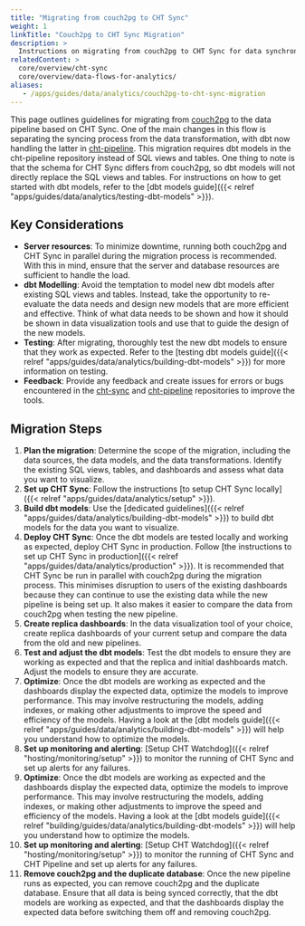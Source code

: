 ```yaml
---
title: "Migrating from couch2pg to CHT Sync"
weight: 1
linkTitle: "Couch2pg to CHT Sync Migration"
description: >
  Instructions on migrating from couch2pg to CHT Sync for data synchronization and analytics.
relatedContent: >
  core/overview/cht-sync
  core/overview/data-flows-for-analytics/
aliases:
   - /apps/guides/data/analytics/couch2pg-to-cht-sync-migration
---
```


This page outlines guidelines for migrating from [couch2pg](https://github.com/medic/cht-couch2pg) to the data pipeline based on CHT Sync. One of the main changes in this flow is separating the syncing process from the data transformation, with dbt now handling the latter in [cht-pipeline](https://github.com/medic/cht-pipeline/). This migration requires dbt models in the cht-pipeline repository instead of SQL views and tables. One thing to note is that the schema for CHT Sync differs from couch2pg, so dbt models will not directly replace the SQL views and tables. For instructions on how to get started with dbt models, refer to the [dbt models guide]({{< relref "apps/guides/data/analytics/testing-dbt-models" >}}).

## Key Considerations
- **Server resources**: To minimize downtime, running both couch2pg and CHT Sync in parallel during the migration process is recommended. With this in mind, ensure that the server and database resources are sufficient to handle the load.
- **dbt Modelling**: Avoid the temptation to model new dbt models after existing SQL views and tables. Instead, take the opportunity to re-evaluate the data needs and design new models that are more efficient and effective. Think of what data needs to be shown and how it should be shown in data visualization tools and use that to guide the design of the new models.
- **Testing**: After migrating, thoroughly test the new dbt models to ensure that they work as expected. Refer to the [testing dbt models guide]({{< relref "apps/guides/data/analytics/building-dbt-models" >}}) for more information on testing.
- **Feedback**: Provide any feedback and create issues for errors or bugs encountered in the [cht-sync](https://github.com/medic/cht-sync) and [cht-pipeline](https://github.com/medic/cht-pipeline/) repositories to improve the tools.

## Migration Steps
1. **Plan the migration**: Determine the scope of the migration, including the data sources, the data models, and the data transformations. Identify the existing SQL views, tables, and dashboards and assess what data you want to visualize. 
1. **Set up CHT Sync**: Follow the instructions [to setup CHT Sync locally]({{< relref "apps/guides/data/analytics/setup" >}}).
1. **Build dbt models**:  Use the [dedicated guidelines]({{< relref "apps/guides/data/analytics/building-dbt-models" >}}) to build dbt models for the data you want to visualize.
1. **Deploy CHT Sync**: Once the dbt models are tested locally and working as expected, deploy CHT Sync in production. Follow [the instructions to set up CHT Sync in production]({{< relref "apps/guides/data/analytics/production" >}}). It is recommended that CHT Sync be run in parallel with couch2pg during the migration process. This minimises disruption to users of the existing dashboards because they can continue to use the existing data while the new pipeline is being set up. It also makes it easier to compare the data from couch2pg when testing the new pipeline.
1. **Create replica dashboards**: In the data visualization tool of your choice, create replica dashboards of your current setup and compare the data from the old and new pipelines.
1. **Test and adjust the dbt models**: Test the dbt models to ensure they are working as expected and that the replica and initial dashboards match. Adjust the models to ensure they are accurate.
1. **Optimize**: Once the dbt models are working as expected and the dashboards display the expected data, optimize the models to improve performance. This may involve restructuring the models, adding indexes, or making other adjustments to improve the speed and efficiency of the models. Having a look at the [dbt models guide]({{< relref "apps/guides/data/analytics/building-dbt-models" >}}) will help you understand how to optimize the models.
1. **Set up monitoring and alerting**: [Setup CHT Watchdog]({{< relref "hosting/monitoring/setup" >}}) to monitor the running of CHT Sync and set up alerts for any failures.
1. **Optimize**: Once the dbt models are working as expected and the dashboards display the expected data, optimize the models to improve performance. This may involve restructuring the models, adding indexes, or making other adjustments to improve the speed and efficiency of the models. Having a look at the [dbt models guide]({{< relref "building/guides/data/analytics/building-dbt-models" >}}) will help you understand how to optimize the models.
1. **Set up monitoring and alerting**: [Setup CHT Watchdog]({{< relref "hosting/monitoring/setup" >}}) to monitor the running of CHT Sync and CHT Pipeline and set up alerts for any failures.
1. **Remove couch2pg and the duplicate database**: Once the new pipeline runs as expected, you can remove couch2pg and the duplicate database. Ensure that all data is being synced correctly, that the dbt models are working as expected, and that the dashboards display the expected data before switching them off and removing couch2pg.
